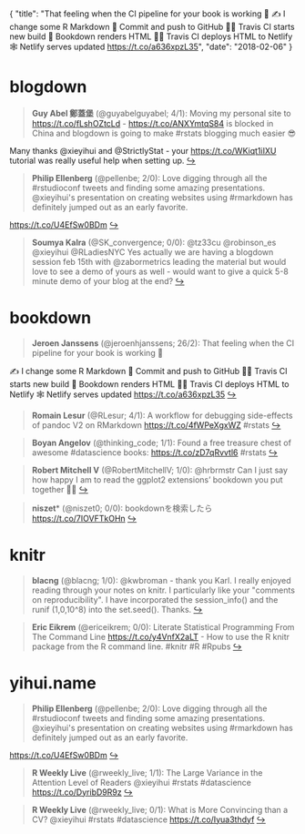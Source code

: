 {
  "title": "That feeling when the CI pipeline for your book is working 🙌 ✍️ I change some R Markdown 🐙 Commit and push to GitHub 👷‍♂️ Travis CI starts new build 📖 Bookdown renders HTML 👷‍♂️ Travis CI deploys HTML to Netlify 🕸️ Netlify serves updated https://t.co/a636xpzL35",
  "date": "2018-02-06"
}

# blogdown

> **Guy Abel 鄭蓋堡** (@guyabelguyabel; 4/1): Moving my personal site to https://t.co/fLshOZtcLd - https://t.co/ANXYmtqS84 is blocked in China and blogdown is going to make #rstats blogging much easier 😎
>
Many thanks @xieyihui and @StrictlyStat - your https://t.co/WKiqt1iIXU tutorial was really useful help when setting up.  [&#8618;](https://twitter.com/xieyihui/status/960544994699309056)

<!-- -->


> **Philip Ellenberg** (@pellenbe; 2/0): Love digging through all the #rstudioconf tweets and finding some amazing presentations.  @xieyihui's presentation on creating websites using #rmarkdown has definitely jumped out as an early favorite.
>
https://t.co/U4EfSw0BDm  [&#8618;](https://twitter.com/xieyihui/status/960577576061239301)

<!-- -->


> **Soumya Kalra** (@SK_convergence; 0/0): @tz33cu @robinson_es @xieyihui @RLadiesNYC Yes actually we are having a blogdown session feb 15th with @zabormetrics leading the material but would love to see a demo of yours as well - would want to give a quick 5-8 minute demo of your blog at the end?  [&#8618;](https://twitter.com/xieyihui/status/960572769934172160)

<!-- -->


# bookdown

> **Jeroen Janssens** (@jeroenhjanssens; 26/2): That feeling when the CI pipeline for your book is working 🙌
>
✍️ I change some R Markdown
🐙 Commit and push to GitHub
👷‍♂️ Travis CI starts new build
📖 Bookdown renders HTML
👷‍♂️ Travis CI deploys HTML to Netlify
🕸️ Netlify serves updated https://t.co/a636xpzL35  [&#8618;](https://twitter.com/xieyihui/status/960446799780765696)

<!-- -->


> **Romain Lesur** (@RLesur; 4/1): A workflow for debugging side-effects of pandoc V2 on RMarkdown  https://t.co/4fWPeXgxWZ  #rstats  [&#8618;](https://twitter.com/xieyihui/status/960352240090349569)

<!-- -->


> **Boyan Angelov** (@thinking_code; 1/1): Found a free treasure chest of awesome #datascience books: https://t.co/zD7qRvvtl6 #rstats  [&#8618;](https://twitter.com/xieyihui/status/960485855403085824)

<!-- -->


> **Robert Mitchell V** (@RobertMitchellV; 1/0): @hrbrmstr Can I just say how happy I am to read the ggplot2 extensions’ bookdown you put together 🙌🏻  [&#8618;](https://twitter.com/xieyihui/status/960560149516570624)

<!-- -->


> **niszet*** (@niszet0; 0/0): bookdownを検索したら
https://t.co/7IOVFTkOHn  [&#8618;](https://twitter.com/xieyihui/status/960495287008546819)

<!-- -->


# knitr

> **blacng** (@blacng; 1/0): @kwbroman - thank you Karl. I really enjoyed reading through your notes on knitr. I particularly like your "comments on reproducibility". I have incorporated the session_info() and the runif (1,0,10^8) into the set.seed(). Thanks.  [&#8618;](https://twitter.com/xieyihui/status/960345783202648064)

<!-- -->


> **Eric Eikrem** (@ericeikrem; 0/0): Literate Statistical Programming From The Command Line https://t.co/y4VnfX2aLT - How to use the R knitr package from the R command line. #knitr #R #Rpubs  [&#8618;](https://twitter.com/xieyihui/status/960491122786209792)

<!-- -->


# yihui.name

> **Philip Ellenberg** (@pellenbe; 2/0): Love digging through all the #rstudioconf tweets and finding some amazing presentations.  @xieyihui's presentation on creating websites using #rmarkdown has definitely jumped out as an early favorite.
>
https://t.co/U4EfSw0BDm  [&#8618;](https://twitter.com/xieyihui/status/960577576061239301)

<!-- -->


> **R Weekly Live** (@rweekly_live; 1/1): The Large Variance in the Attention Level of Readers @xieyihui #rstats #datascience https://t.co/DyribD9R9z  [&#8618;](https://twitter.com/xieyihui/status/960462278284918784)

<!-- -->


> **R Weekly Live** (@rweekly_live; 0/1): What is More Convincing than a CV? @xieyihui #rstats #datascience https://t.co/Iyua3thdyf  [&#8618;](https://twitter.com/xieyihui/status/960462277483757569)

<!-- -->


